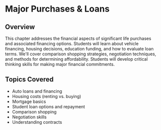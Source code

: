 # Major Purchases & Loans

## Overview

This chapter addresses the financial aspects of significant life purchases and associated financing options. Students will learn about vehicle financing, housing decisions, education funding, and how to evaluate loan terms. We'll cover comparison shopping strategies, negotiation techniques, and methods for determining affordability. Students will develop critical thinking skills for making major financial commitments.

## Topics Covered
- Auto loans and financing
- Housing costs (renting vs. buying)
- Mortgage basics
- Student loan options and repayment
- Comparison shopping
- Negotiation skills
- Understanding contracts
